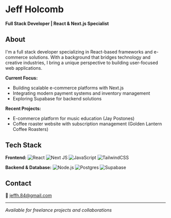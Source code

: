 # Jeff Holcomb
**Full Stack Developer | React & Next.js Specialist**

## About
I'm a full stack developer specializing in React-based frameworks and e-commerce solutions. With a background that bridges technology and creative industries, I bring a unique perspective to building user-focused web applications.

**Current Focus:**
- Building scalable e-commerce platforms with Next.js
- Integrating modern payment systems and inventory management
- Exploring Supabase for backend solutions

**Recent Projects:**
- E-commerce platform for music education (Jay Postones)
- Coffee roaster website with subscription management (Golden Lantern Coffee Roasters)

## Tech Stack

**Frontend:**
![React](https://img.shields.io/badge/-React-61DAFB?style=flat-square&logo=react&logoColor=black)
![Next JS](https://img.shields.io/badge/Next-black?style=flat-square&logo=next.js&logoColor=white)
![JavaScript](https://img.shields.io/badge/-JavaScript-F7DF1E?style=flat-square&logo=javascript&logoColor=black)
![TailwindCSS](https://img.shields.io/badge/tailwindcss-%2338B2AC.svg?style=flat-square&logo=tailwind-css&logoColor=white)

**Backend & Database:**
![Node.js](https://img.shields.io/badge/-Node.js-339933?style=flat-square&logo=node.js&logoColor=white)
![Postgres](https://img.shields.io/badge/postgres-%23316192.svg?style=flat-square&logo=postgresql&logoColor=white)
![Supabase](https://img.shields.io/badge/Supabase-3ECF8E?style=flat-square&logo=supabase&logoColor=white)

## Contact
📧 jeffh.84@gmail.com

---
*Available for freelance projects and collaborations*
